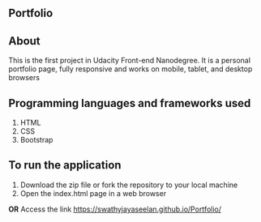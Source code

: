 ##  Portfolio

## About
This is the first project in Udacity Front-end Nanodegree. It is a personal portfolio page, fully responsive and works on mobile, tablet, and desktop browsers

## Programming languages and frameworks used
1. HTML
2. CSS
3. Bootstrap

## To run the application
1. Download the zip file or fork the repository to your local machine
2. Open the index.html page in a web browser

<b>OR</b>
Access the link https://swathyjayaseelan.github.io/Portfolio/
